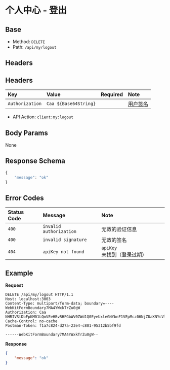 # 个人中心 - 登出

## Base

* Method: `DELETE`
* Path: `/api/my/logout`

## Headers

## Headers

Key             | Value                 | Required | Note
:-------------- | :-------------------- | :------: | :--------------------
`Authorization` | `Caa ${Base64String}` |          | [用户签名][signature]

* API Action: `client:my:logout`

## Body Params

None

## Response Schema

```js
{
    "message": "ok"
}
```

## Error Codes

Status Code | Message                 | Note
:---------- | :---------------------- | :----
`400`       | `invalid authorization` | 无效的验证信息
`400`       | `invalid signature`     | 无效的签名
`404`       | `apiKey not found`      | `apiKey` 未找到（登录过期）

## Example

**Request**

```
DELETE /api/my/logout HTTP/1.1
Host: localhost:3003
Content-Type: multipart/form-data; boundary=----WebKitFormBoundary7MA4YWxkTrZu0gW
Authorization: Caa NHRIVStDbFpKM01LQmVEeHBvRHFGbWV0ZWd1Q0EyeUxleGNYbnF1VEpMcz06NjZUaXNYcVlUdEh5SFZjNzlKU2hkdWRsRVJRPSAxNTEwMDQxODQyODk0
Cache-Control: no-cache
Postman-Token: f1a7c824-d27a-23e4-c801-95312b5bf9fd

------WebKitFormBoundary7MA4YWxkTrZu0gW--
```

**Response**

```json
{
    "message": "ok"
}
```

[signature]: ../../../../signature.md
